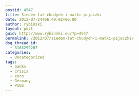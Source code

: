 ```yaml
---
postid: 4547
title: Siedem lat chudych i matki pijaczki
date: 2012-07-24T06:49:02+00:00
author: rybinski
layout: post
guid: http://www.rybinski.eu/?p=4547
permalink: /2012/07/siedem-lat-chudych-i-matki-pijaczki/
dsq_thread_id:
  - 3163299267
categories:
  - Uncategorized
tags:
  - banks
  - crisis
  - euro
  - Germany
  - PIGS
---
```

